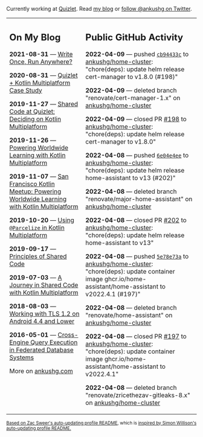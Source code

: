 Currently working at [Quizlet](https://quizlet.com/). Read [my blog](https://ankushg.com/) or [follow @ankushg on Twitter](https://twitter.com/ankushg).

<table><tr><td valign="top" width="40%">

## On My Blog
<!-- blog starts -->
**2021-08-31** — [Write Once, Run Anywhere?](https://ankushg.com/posts/write-once-run-anywhere-increment/)

**2020-08-31** — [Quizlet + Kotlin Multiplatform Case Study](https://ankushg.com/posts/quizlet-kotlin-multiplatform-case-study/)

**2019-11-27** — [Shared Code at Quizlet: Deciding on Kotlin Multiplatform](https://ankushg.com/posts/shared-code-kotlin-multiplatform/)

**2019-11-26** — [Powering Worldwide Learning with Kotlin Multiplatform](https://ankushg.com/speaking/droidcon-sf-2019)

**2019-11-07** — [San Francisco Kotlin Meetup: Powering Worldwide Learning with Kotlin Multiplatform](https://ankushg.com/speaking/sf-kotlin-meetup-2019)

**2019-10-20** — [Using `@Parcelize` in Kotlin Multiplatform](https://ankushg.com/posts/multiplatform-parcelize/)

**2019-09-17** — [Principles of Shared Code](https://ankushg.com/speaking/denver-startup-week-2019)

**2019-07-03** — [A Journey in Shared Code with Kotlin Multiplatform](https://ankushg.com/speaking/droidcon-berlin-2019)

**2018-08-03** — [Working with TLS 1.2 on Android 4.4 and Lower](https://ankushg.com/posts/tls-1.2-on-android/)

**2016-05-01** — [Cross-Engine Query Execution in Federated Database Systems](https://ankushg.com/projects/thesis)
<!-- blog ends -->
More on [ankushg.com](https://ankushg.com/)
</td><td valign="top" width="60%">

## Public GitHub Activity
<!-- githubActivity starts -->
**2022-04-09** — pushed [`cb94433c`](https://github.com/ankushg/home-cluster/commit/cb94433cc2d1cf2fde481278d000186bfa544015) to [ankushg/home-cluster](https://api.github.com/repos/ankushg/home-cluster): "chore(deps): update helm release cert-manager to v1.8.0 (#198)"

**2022-04-09** — deleted branch "renovate/cert-manager-1.x" on [ankushg/home-cluster](https://api.github.com/repos/ankushg/home-cluster)

**2022-04-09** — closed PR [#198](https://github.com/ankushg/home-cluster/pull/198) to [ankushg/home-cluster](https://api.github.com/repos/ankushg/home-cluster): "chore(deps): update helm release cert-manager to v1.8.0"

**2022-04-08** — pushed [`6e04e4ee`](https://github.com/ankushg/home-cluster/commit/6e04e4eebc65aa0207758e68d85eb76e6ac0bf4b) to [ankushg/home-cluster](https://api.github.com/repos/ankushg/home-cluster): "chore(deps): update helm release home-assistant to v13 (#202)"

**2022-04-08** — deleted branch "renovate/major-home-assistant" on [ankushg/home-cluster](https://api.github.com/repos/ankushg/home-cluster)

**2022-04-08** — closed PR [#202](https://github.com/ankushg/home-cluster/pull/202) to [ankushg/home-cluster](https://api.github.com/repos/ankushg/home-cluster): "chore(deps): update helm release home-assistant to v13"

**2022-04-08** — pushed [`5e78e73a`](https://github.com/ankushg/home-cluster/commit/5e78e73aa1b1b4e503c03deb066e4b985b689c2d) to [ankushg/home-cluster](https://api.github.com/repos/ankushg/home-cluster): "chore(deps): update container image ghcr.io/home-assistant/home-assistant to v2022.4.1 (#197)"

**2022-04-08** — deleted branch "renovate/home-assistant" on [ankushg/home-cluster](https://api.github.com/repos/ankushg/home-cluster)

**2022-04-08** — closed PR [#197](https://github.com/ankushg/home-cluster/pull/197) to [ankushg/home-cluster](https://api.github.com/repos/ankushg/home-cluster): "chore(deps): update container image ghcr.io/home-assistant/home-assistant to v2022.4.1"

**2022-04-08** — deleted branch "renovate/zricethezav-gitleaks-8.x" on [ankushg/home-cluster](https://api.github.com/repos/ankushg/home-cluster)
<!-- githubActivity ends -->
</td></tr></table>

<sub><a href="https://github.com/ZacSweers/ZacSweers">Based on Zac Sweer's auto-updating profile README</a>, which is <a href="https://simonwillison.net/2020/Jul/10/self-updating-profile-readme/">inspired by Simon Willison's auto-updating profile README.</a></sub>